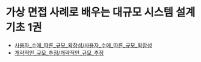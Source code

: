 # 가상 면접 사례로 배우는 대규모 시스템 설계 기초 1권
* [사용자_수에_따른_규모_확장성/사용자_수에_따른_규모_확장성](사용자_수에_따른_규모_확장성/사용자_수에_따른_규모_확장성)
* [개략적인_규모_추정/개략적인_규모_추정](개략적인_규모_추정/개략적인_규모_추정)
